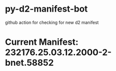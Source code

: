 # py-d2-manifest-bot
github action for checking for new d2 manifest

# Current Manifest: 232176.25.03.12.2000-2-bnet.58852